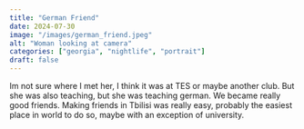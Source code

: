 ```yaml
---
title: "German Friend"
date: 2024-07-30
image: "/images/german_friend.jpeg"
alt: "Woman looking at camera"
categories: ["georgia", "nightlife", "portrait"]
draft: false
---
```


Im not sure where I met her, I think it was at TES or maybe another club. But she was also teaching, but she was teaching german. We became really good friends. Making friends in Tbilisi was really easy, probably the easiest place in world to do so, maybe with an exception of university. 